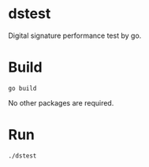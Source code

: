 # dstest
Digital signature performance test by go.

# Build

```
go build
```

No other packages are required.

# Run

```
./dstest
```
